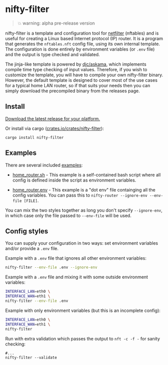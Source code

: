 # nifty-filter

> 💥 warning: alpha pre-release version

nifty-filter is a template and configuration tool for
[netfilter](https://www.netfilter.org/) (nftables) and is useful for
creating a Linux based Internet protocol (IP) router. It is a program
that generates the `nftables.nft` config file, using its own internal
template. The configuration is done entirely by environment variables
(or `.env` file) and the output is type checked and validated.

The jinja-like template is powered by
[djc/askama](https://github.com/djc/askama), which implements compile
time type checking of input values. Therefore, if you wish to
customize the template, you will have to compile your own nifty-filter
binary. However, the default template is designed to cover most of the
use cases for a typical home LAN router, so if that suits your needs
then you can simply download the precompiled binary from the releases
page.

## Install

[Download the latest release for your platform.](https://github.com/EnigmaCurry/nifty-filter/releases)

Or install via cargo ([crates.io/crates/nifty-filter](https://crates.io/crates/nifty-filter)):

```
cargo install nifty-filter
```

## Examples

There are several included [examples](examples):

 * [home_router.sh](examples/home_router.sh) - This example is a
   self-contained bash script where all config is defined inside the
   script as environment variables.
   
 * [home_router.env](examples/home_router.env) - This example is a
   "dot env" file containging all the config variables. You can pass
   this to `nifty-router --ignore-env --env-file [FILE]`.
   
 
You can mix the two styles together as long you don't specify
`--ignore-env`, in which case only the file passed to `--env-file`
will be used.
   
## Config styles

You can supply your configuration in two ways: set environment
variables and/or provide a `.env` file.

Example with a `.env` file that ignores all other environment
variables:

```bash
nifty-filter --env-file .env --ignore-env
```

Example with a `.env` file and mixing it with some outside environment
variables:

```bash
INTERFACE_LAN=eth0 \
INTERFACE_WAN=eth1 \
nifty-filter --env-file .env
```

Example with only environment variables (but this is an incomplete
config):

```bash
INTERFACE_LAN=eth0 \
INTERFACE_WAN=eth1 \
nifty-filter
```

Run with extra validation which passes the output to `nft -c -f -` for
sanity checking:

```
#...
nifty-filter --validate
```
